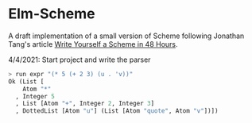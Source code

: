 # Elm-Scheme

A draft implementation of a small version of Scheme following 
Jonathan Tang's article 
[Write Yourself a Scheme in 48 Hours](https://en.wikibooks.org/wiki/Write_Yourself_a_Scheme_in_48_Hours).

4/4/2021: Start project and write the parser


```lisp
> run expr "(* 5 (+ 2 3) (u . 'v))"
Ok (List [
    Atom "*"
  , Integer 5
  , List [Atom "+", Integer 2, Integer 3]
  , DottedList [Atom "u"] (List [Atom "quote", Atom "v"])])

```
